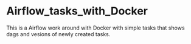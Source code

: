 # Airflow_tasks_with_Docker
This is a Airflow work around with Docker with simple tasks that shows dags and vesions of newly created tasks.
